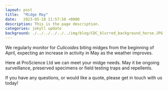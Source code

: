 ```yaml
---
layout: post
title:  "Midge May"
date:   2023-05-10 11:57:58 +0000
description: This is the page description.
categories: jekyll update
background: ./../../../../../img/blog/CDC_blurred_background_horse.JPG
---
```

We regularly monitor for *Culicoides* biting midges from the beginning of April, expecting an increase in activity in May as the weather improves. 

Here at ProScience Ltd we can meet your midge needs. May it be ongoing surveillance, preserved specimens or field testing traps and repellents.

If you have any questions, or would like a quote, please get in touch with us today!
